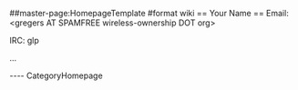 \#\#master-page:HomepageTemplate \#format wiki == Your Name == Email:
&lt;gregers AT SPAMFREE wireless-ownership DOT org&gt;

IRC: glp

...

---- CategoryHomepage
